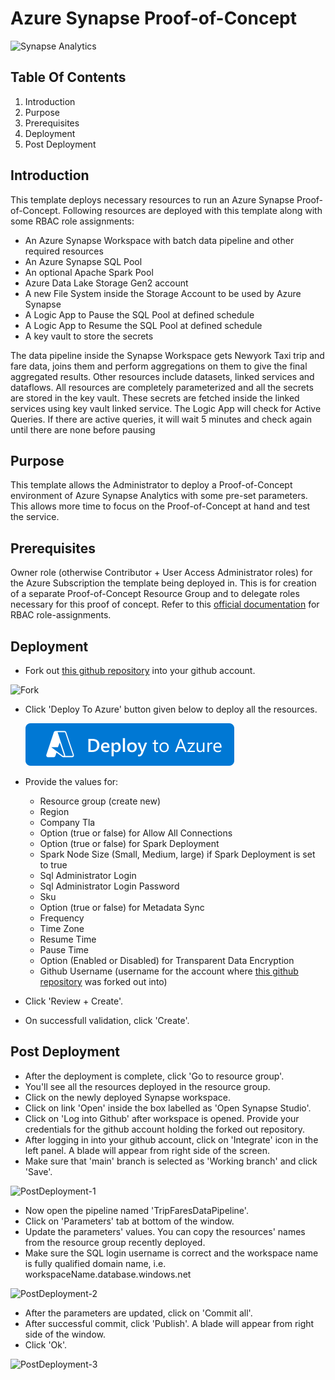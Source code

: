 # Azure Synapse Proof-of-Concept

![Synapse Analytics](https://raw.githubusercontent.com/osamaemumba/101-synapse-poc/main/images/synapse1.png)

## Table Of Contents

1. Introduction
2. Purpose
3. Prerequisites
4. Deployment
5. Post Deployment

## Introduction

This template deploys necessary resources to run an Azure Synapse Proof-of-Concept. 
Following resources are deployed with this template along with some RBAC role assignments:

- An Azure Synapse Workspace with batch data pipeline and other required resources
- An Azure Synapse SQL Pool
- An optional Apache Spark Pool
- Azure Data Lake Storage Gen2 account
- A new File System inside the Storage Account to be used by Azure Synapse
- A Logic App to Pause the SQL Pool at defined schedule
- A Logic App to Resume the SQL Pool at defined schedule
- A key vault to store the secrets

The data pipeline inside the Synapse Workspace gets Newyork Taxi trip and fare data, joins them and perform aggregations on them to give the final aggregated results. Other resources include datasets, linked services and dataflows. All resources are completely parameterized and all the secrets are stored in the key vault. These secrets are fetched inside the linked services using key vault linked service. The Logic App will check for Active Queries. If there are active queries, it will wait 5 minutes and check again until there are none before pausing

## Purpose

This template allows the Administrator to deploy a Proof-of-Concept environment of Azure Synapse Analytics with some pre-set parameters. This allows more time to focus on the Proof-of-Concept at hand and test the service.

## Prerequisites

Owner role (otherwise Contributor + User Access Administrator roles) for the Azure Subscription the template being deployed in. This is for creation of a separate Proof-of-Concept Resource Group and to delegate roles necessary for this proof of concept. Refer to this [official documentation](https://docs.microsoft.com/en-us/azure/role-based-access-control/role-assignments-steps) for RBAC role-assignments.

## Deployment

- Fork out [this github repository](https://github.com/osamaemumba/101-synapse-poc) into your github account.

![Fork](https://raw.githubusercontent.com/osamaemumba/101-synapse-poc/main/images/4.gif)
 
- Click 'Deploy To Azure' button given below to deploy all the resources. 

  [![Deploy To Azure](https://raw.githubusercontent.com/Azure/azure-quickstart-templates/master/1-CONTRIBUTION-GUIDE/images/deploytoazure.svg?sanitize=true)](https://portal.azure.com/#create/Microsoft.Template/uri/https%3A%2F%2Fraw.githubusercontent.com%2Fosamaemumba%2F101-synapse-poc%2Fmain%2Fazuredeploy.json)

- Provide the values for:

   - Resource group (create new)
   - Region
   - Company Tla
   - Option (true or false) for Allow All Connections
   - Option (true or false) for Spark Deployment
   - Spark Node Size (Small, Medium, large) if Spark Deployment is set to true
   - Sql Administrator Login
   - Sql Administrator Login Password
   - Sku
   - Option (true or false) for Metadata Sync
   - Frequency
   - Time Zone
   - Resume Time
   - Pause Time
   - Option (Enabled or Disabled) for Transparent Data Encryption
   - Github Username (username for the account where [this github repository](https://github.com/osamaemumba/101-synapse-poc) was forked out into)

- Click 'Review + Create'.

- On successfull validation, click 'Create'.

## Post Deployment

- After the deployment is complete, click 'Go to resource group'.
- You'll see all the resources deployed in the resource group.
- Click on the newly deployed Synapse workspace.
- Click on link 'Open' inside the box labelled as 'Open Synapse Studio'.
- Click on 'Log into Github' after workspace is opened. Provide your credentials for the github account holding the forked out repository.
- After logging in into your github account, click on 'Integrate' icon in the left panel. A blade will appear from right side of the screen.
- Make sure that 'main' branch is selected as 'Working branch' and click 'Save'.

![PostDeployment-1](https://raw.githubusercontent.com/osamaemumba/101-synapse-poc/main/images/1.gif)

- Now open the pipeline named 'TripFaresDataPipeline'.
- Click on 'Parameters' tab at bottom of the window.
- Update the parameters' values. You can copy the resources' names from the resource group recently deployed.
- Make sure the SQL login username is correct and the workspace name is fully qualified domain name, i.e. workspaceName.database.windows.net

![PostDeployment-2](https://raw.githubusercontent.com/osamaemumba/101-synapse-poc/main/images/2.gif)

- After the parameters are updated, click on 'Commit all'.
- After successful commit, click 'Publish'. A blade will appear from right side of the window.
- Click 'Ok'.

![PostDeployment-3](https://raw.githubusercontent.com/osamaemumba/101-synapse-poc/main/images/3.gif)
